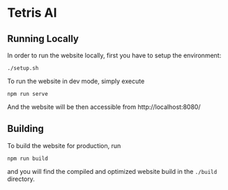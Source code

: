 # Tetris AI

## Running Locally

In order to run the website locally, first you have to setup the environment:

```
./setup.sh
```

To run the website in dev mode, simply execute

```
npm run serve
```

And the website will be then accessible from http://localhost:8080/

## Building

To build the website for production, run

```
npm run build
```

and you will find the compiled and optimized website build in the `./build` directory.

